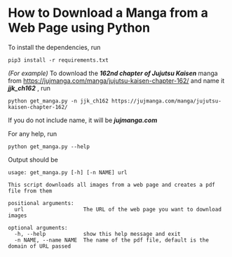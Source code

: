 # How to Download a Manga from a Web Page using Python

To install the dependencies, run

```pip3 install -r requirements.txt```


*(For example)* To download the ***162nd chapter of Jujutsu Kaisen*** manga from https://jujmanga.com/manga/jujutsu-kaisen-chapter-162/ and name it ***jjk_ch162*** , run

`python get_manga.py -n jjk_ch162 https://jujmanga.com/manga/jujutsu-kaisen-chapter-162/`

If you do not include name, it will be ***jujmanga.com***

For any help, run

```python get_manga.py --help```

Output should be
```
usage: get_manga.py [-h] [-n NAME] url

This script downloads all images from a web page and creates a pdf file from them

positional arguments:
  url                   The URL of the web page you want to download images

optional arguments:
  -h, --help            show this help message and exit
  -n NAME, --name NAME  The name of the pdf file, default is the domain of URL passed
```


